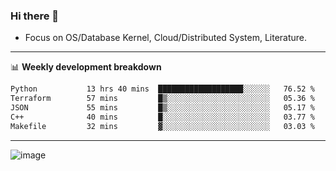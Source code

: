 ### Hi there 👋
<!-- * Daily Meditation via Leetcode/Competitive-Programming. -->
* Focus on OS/Database Kernel, Cloud/Distributed System, Literature.

-------

📊 **Weekly development breakdown**
<!--START_SECTION:waka-->

```txt
Python           13 hrs 40 mins  ███████████████████░░░░░░   76.52 %
Terraform        57 mins         █▒░░░░░░░░░░░░░░░░░░░░░░░   05.36 %
JSON             55 mins         █▒░░░░░░░░░░░░░░░░░░░░░░░   05.17 %
C++              40 mins         █░░░░░░░░░░░░░░░░░░░░░░░░   03.77 %
Makefile         32 mins         ▓░░░░░░░░░░░░░░░░░░░░░░░░   03.03 %
```

<!--END_SECTION:waka-->

-------

<!-- [![Leetcode Stats](https://leetcard.jacoblin.cool/hzhang413?font=Fira+Mono)](https://leetcode.com/fxrc) -->
![image](./cyberpunk-ghost-in-the-shell.gif)
<!--![image](./gis-archive.png)-->
